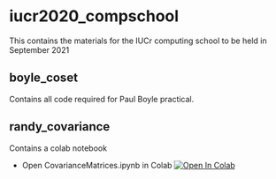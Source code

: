 # iucr2020_compschool
This contains the  materials for the IUCr computing school to be held in September 2021


## boyle_coset

Contains all code required for Paul Boyle practical.

## randy_covariance

Contains a colab notebook 
* Open CovarianceMatrices.ipynb in Colab [![Open In Colab](https://colab.research.google.com/assets/colab-badge.svg)](https://github.com/clacri/iucr2020_compschool/blob/main/randy_covariance/CovarianceMatrices.ipynb)
